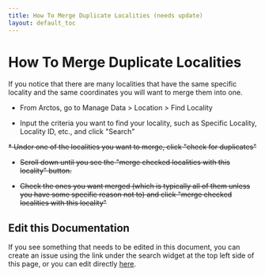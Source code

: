 ```yaml
---
title: How To Merge Duplicate Localities (needs update)
layout: default_toc
---
```


# How To Merge Duplicate Localities

If you notice that there are many localities that have the same specific locality and the same coordinates you will want to merge them into one.

* From Arctos, go to Manage Data > Location > Find Locality

* Input the criteria you want to find your locality, such as Specific Locality, Locality ID, etc., and click "Search"

<s>* Under one of the localities you want to merge, click "check for duplicates"

* Scroll down until you see the "merge checked localities with this locality" button.

* Check the ones you want merged (which is typically all of them unless you have some specific reason not to) and click "merge checked localities with this locality"</s>

## Edit this Documentation

If you see something that needs to be edited in this document, you can create an issue using the link under the search widget at the top left side of this page, or you can edit directly <a href="https://github.com/ArctosDB/documentation-wiki/edit/gh-pages/_how_to/How-to-Merge-Duplicate-Localities.markdown" target="_blank">here</a>.
